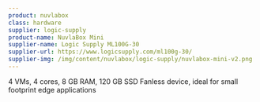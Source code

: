 ```yaml
---
product: nuvlabox
class: hardware
supplier: logic-supply
product-name: NuvlaBox Mini
supplier-name: Logic Supply ML100G-30
supplier-url: https://www.logicsupply.com/ml100g-30/
supplier-img: /img/content/nuvlabox/logic-supply/nuvlabox-mini-v2.png
---
```


4 VMs, 4 cores, 8 GB RAM, 120 GB SSD
Fanless device, ideal for small footprint edge applications
